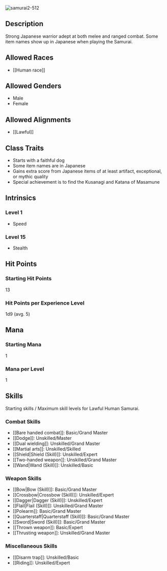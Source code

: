 ![samurai2-512](https://github.com/hyvanmielenpelit/GnollHack/assets/16661034/a71f7fef-a75c-43f1-80eb-afc6b36bb776)


## Description
Strong Japanese warrior adept at both melee and ranged combat. Some item names show up in Japanese when playing the Samurai.


## Allowed Races
- [[Human race]]


## Allowed Genders
- Male
- Female


## Allowed Alignments
- [[Lawful]]


## Class Traits
- Starts with a faithful dog
- Some item names are in Japanese
- Gains extra score from Japanese items of at least artifact, exceptional, or mythic quality
- Special achievement is to find the Kusanagi and Katana of Masamune


## Intrinsics
### Level 1
- Speed


### Level 15
- Stealth


## Hit Points
### Starting Hit Points


13


### Hit Points per Experience Level


1d9 (avg. 5)



## Mana
### Starting Mana


1


### Mana per Level


1



## Skills
Starting skills / Maximum skill levels for Lawful Human Samurai. 


### Combat Skills 
- [[Bare handed combat]]: Basic/Grand Master
- [[Dodge]]: Unskilled/Master
- [[Dual wielding]]: Unskilled/Grand Master
- [[Martial arts]]: Unskilled/Skilled
- [[Shield|Shield (Skill)]]: Unskilled/Expert
- [[Two-handed weapon]]: Unskilled/Grand Master
- [[Wand|Wand (Skill)]]: Unskilled/Basic


### Weapon Skills 
- [[Bow|Bow (Skill)]]: Basic/Grand Master
- [[Crossbow|Crossbow (Skill)]]: Unskilled/Expert 
- [[Dagger|Dagger (Skill)]]: Unskilled/Expert
- [[Flail|Flail (Skill)]]: Unskilled/Grand Master
- [[Polearm]]: Basic/Grand Master
- [[Quarterstaff|Quarterstaff (Skill)]]: Basic/Grand Master
- [[Sword|Sword (Skill)]]: Basic/Grand Master
- [[Thrown weapon]]: Basic/Expert
- [[Thrusting weapon]]: Unskilled/Grand Master


### Miscellaneous Skills 
- [[Disarm trap]]: Unskilled/Basic 
- [[Riding]]: Unskilled/Expert